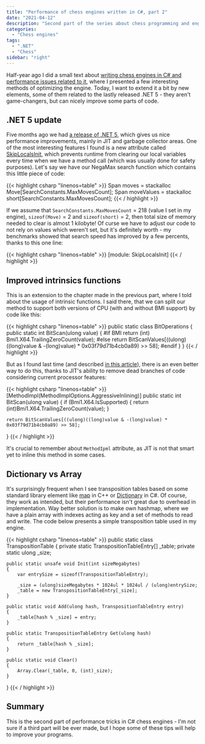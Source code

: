 ```yaml
---
title: "Performance of chess engines written in C#, part 2"
date: "2021-04-12"
description: "Second part of the series about chess programming and engines written using C# and .NET Core platform."
categories:
  - "Chess engines"
tags:
  - ".NET"
  - "Chess"
sidebar: "right"
---
```


Half-year ago I did a small text about [writing chess engines in C# and performance issues related to it](https://tearth.dev/posts/performance-of-chess-engines-written-in-csharp-part-1/), where I presented a few interesting methods of optimizing the engine. Today, I want to extend it a bit by new elements, some of them related to the lastly released .NET 5 - they aren't game-changers, but can nicely improve some parts of code.

<!--more-->

## .NET 5 update

Five months ago we had [a release of .NET 5](https://devblogs.microsoft.com/dotnet/announcing-net-5-0/), which gives us nice performance improvements, mainly in JIT and garbage collector areas. One of the most interesting features I found is a new attribute called [SkipLocalsInit](https://docs.microsoft.com/en-us/dotnet/api/system.runtime.compilerservices.skiplocalsinitattribute?view=net-5.0), which prevents runtime from clearing our local variables every time when we have a method call (which was usually done for safety purposes). Let's say we have our NegaMax search function which contains this little piece of code:

{{< highlight csharp "linenos=table" >}}
Span<Move> moves = stackalloc Move[SearchConstants.MaxMovesCount];
Span<short> moveValues = stackalloc short[SearchConstants.MaxMovesCount];
{{< / highlight >}}

If we assume that `SearchConstants.MaxMovesCount` = 218 (value I set in my engine), `sizeof(Move)` = 2 and `sizeof(short)` = 2, then total size of memory needed to clear is almost 1 kilobyte! Of curse we have to adjust our code to not rely on values which weren't set, but it's definitely worth - my benchmarks showed that search speed has improved by a few percents, thanks to this one line:

{{< highlight csharp "linenos=table" >}}
[module: SkipLocalsInit]
{{< / highlight >}}

## Improved intrinsics functions

This is an extension to the chapter made in the previous part, where I told about the usage of intrinsic functions. I said there, that we can split our method to support both versions of CPU (with and without BMI support) by code like this:

{{< highlight csharp "linenos=table" >}}
public static class BitOperations
{
    public static int BitScan(ulong value)
    {
#if BMI
        return (int) Bmi1.X64.TrailingZeroCount(value);
#else
        return BitScanValues[((ulong)((long)value & -(long)value) * 0x03f79d71b4cb0a89) >> 58];
#endif
    }
}
{{< / highlight >}}

But as I found last time (and described [in this article](https://tearth.dev/posts/inlining-of-intrinsic-functions-in-dot-net-5/)), there is an even better way to do this, thanks to JIT's ability to remove dead branches of code considering current processor features:

{{< highlight csharp "linenos=table" >}}
[MethodImpl(MethodImplOptions.AggressiveInlining)]
public static int BitScan(ulong value)
{
    if (Bmi1.X64.IsSupported)
    {
        return (int)Bmi1.X64.TrailingZeroCount(value);
    }

    return BitScanValues[((ulong)((long)value & -(long)value) * 0x03f79d71b4cb0a89) >> 58];
}
{{< / highlight >}}

It's crucial to remember about `MethodIpml` attribute, as JIT is not that smart yet to inline this method in some cases.

## Dictionary vs Array

It's surprisingly frequent when I see transposition tables based on some standard library element like [map](https://www.cplusplus.com/reference/map/map/) in C++ or [Dictionary](https://docs.microsoft.com/en-us/dotnet/api/system.collections.generic.dictionary-2?view=net-5.0) in C#. Of course, they work as intended, but their performance isn't great due to overhead in implementation. Way better solution is to make own hashmap, where we have a plain array with indexes acting as key and a set of methods to read and write. The code below presents a simple transposition table used in my engine.

{{< highlight csharp "linenos=table" >}}
public static class TranspositionTable
{
    private static TranspositionTableEntry[] _table;
    private static ulong _size;

    public static unsafe void Init(int sizeMegabytes)
    {
        var entrySize = sizeof(TranspositionTableEntry);

        _size = (ulong)sizeMegabytes * 1024ul * 1024ul / (ulong)entrySize;
        _table = new TranspositionTableEntry[_size];
    }

    public static void Add(ulong hash, TranspositionTableEntry entry)
    {
        _table[hash % _size] = entry;
    }

    public static TranspositionTableEntry Get(ulong hash)
    {
        return _table[hash % _size];
    }

    public static void Clear()
    {
        Array.Clear(_table, 0, (int)_size);
    }
}
{{< / highlight >}}

## Summary

This is the second part of performance tricks in C# chess engines - I'm not sure if a third part will be ever made, but I hope some of these tips will help to improve your programs. 